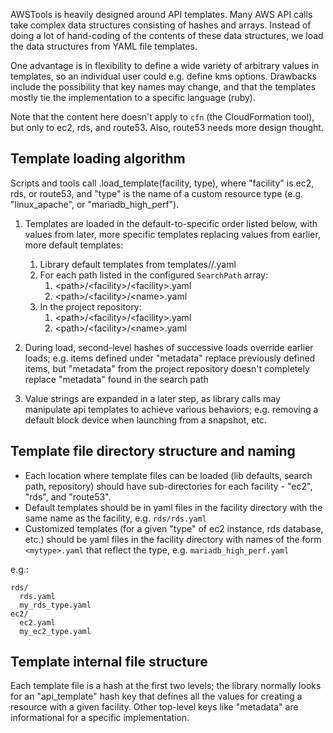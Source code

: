 AWSTools is heavily designed around API templates. Many AWS API calls take
complex data structures consisting of hashes and arrays. Instead of doing
a lot of hand-coding of the contents of these data structures, we load the
data structures from YAML file templates.

One advantage is in flexibility to define a wide variety of arbitrary values
in templates, so an individual user could e.g. define kms options. Drawbacks
include the possibility that key names may change, and that the templates mostly
tie the implementation to a specific language (ruby).

Note that the content here doesn't apply to `cfn` (the CloudFormation tool),
but only to ec2, rds, and route53. Also, route53 needs more design thought.

## Template loading algorithm
Scripts and tools call <mgr>.load_template(facility, type), where "facility" is ec2, rds, or route53, and
"type" is the name of a custom resource type (e.g. "linux_apache", or "mariadb_high_perf").

1. Templates are loaded in the default-to-specific order listed below, with values from later, more
specific templates replacing values from earlier, more default templates:
   1. Library default templates from templates/<facility>/<facility>.yaml
   1. For each path listed in the configured `SearchPath` array:
      1. \<path\>/\<facility\>/\<facility\>.yaml
      1. \<path>/\<facility\>/\<name\>.yaml
   1. In the project repository:
      1. \<path\>/\<facility\>/\<facility\>.yaml
      1. \<path>/\<facility\>/\<name\>.yaml

1. During load, second-level hashes of successive loads override earlier loads; e.g. items defined under "metadata" replace previously defined items, but "metadata" from the project repository doesn't completely replace "metadata" found in the search path
1. Value strings are expanded in a later step, as library calls may manipulate api templates to achieve
various behaviors; e.g. removing a default block device when launching from a snapshot, etc.

## Template file directory structure and naming
- Each location where template files can be loaded (lib defaults, search path, repository) should have
sub-directories for each facility - "ec2", "rds", and "route53".
- Default templates should be in yaml files in the facility directory with the same name as the facility,
e.g. `rds/rds.yaml`
- Customized templates (for a given "type" of ec2 instance, rds database, etc.) should be yaml files in the facility directory with names of the form `<mytype>.yaml` that reflect the type, e.g. `mariadb_high_perf.yaml`

e.g.:
```
rds/
  rds.yaml
  my_rds_type.yaml
ec2/
  ec2.yaml
  my_ec2_type.yaml
```

## Template internal file structure
Each template file is a hash at the first two levels; the library normally looks for an "api_template"
hash key that defines all the values for creating a resource with a given facility. Other top-level keys
like "metadata" are informational for a specific implementation.
